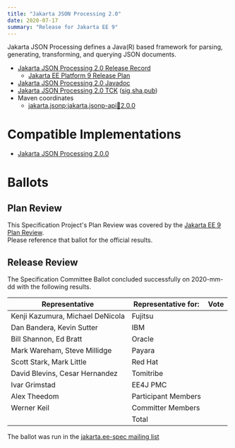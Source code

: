 ```yaml
---
title: "Jakarta JSON Processing 2.0"
date: 2020-07-17
summary: "Release for Jakarta EE 9"
---
```

Jakarta JSON Processing defines a Java(R) based framework for parsing, generating, transforming, and
querying JSON documents.

* [Jakarta JSON Processing 2.0 Release Record](https://projects.eclipse.org/projects/ee4j.jsonp/releases/2.0.0)
  * [Jakarta EE Platform 9 Release Plan](https://eclipse-ee4j.github.io/jakartaee-platform/jakartaee9/JakartaEE9ReleasePlan)
* [Jakarta JSON Processing 2.0 Javadoc](./apidocs)
* [Jakarta JSON Processing 2.0 TCK](https://download.eclipse.org/jakartaee/jsonp/2.0/jakarta-jsonp-tck-2.0.0.zip) ([sig](https://download.eclipse.org/jakartaee/jsonp/2.0/jakarta-jsonp-tck-2.0.0.zip.sig),[sha](https://download.eclipse.org/jakartaee/jsonp/2.0/jakarta-jsonp-tck-2.0.0.zip.sha256),[pub](https://raw.githubusercontent.com/jakartaee/specification-committee/master/jakartaee-spec-committee.pub))
* Maven coordinates
  * [jakarta.jsonp:jakarta.jsonp-api:jar:2.0.0](https://search.maven.org/artifact/jakarta.json/jakarta.json-api/2.0.0/jar)

# Compatible Implementations

* [Jakarta JSON Processing 2.0.0](https://github.com/eclipse-ee4j/jsonp/releases/tag/2.0.0-RELEASE)

# Ballots

## Plan Review

[//]: # (For Jakarta EE 9, the Platform Plan Review covered 95% of the Specification Projects.  For those Projects, just use the following statement in this Plan Review section:)

This Specification Project's Plan Review was covered by the [Jakarta EE 9 Plan Review](https://jakarta.ee/specifications/platform/9/).  
Please reference that ballot for the official results.

[//]: # (If your Project was required to do a standalone Plan Review...  You'll need to perform an official Plan Review ballot and record the results here.)

## Release Review

The Specification Committee Ballot concluded successfully on 2020-mm-dd with the following results.

| Representative                                 | Representative for: | Vote |
|------------------------------------------------|---------------------|------|
| Kenji Kazumura, Michael DeNicola               | Fujitsu             |      |
| Dan Bandera, Kevin Sutter                      | IBM                 |      |
| Bill Shannon, Ed Bratt                         | Oracle              |      |
| Mark Wareham, Steve Millidge                   | Payara              |      |
| Scott Stark, Mark Little                       | Red Hat             |      |
| David Blevins, Cesar Hernandez                 | Tomitribe           |      |
| Ivar Grimstad                                  | EE4J PMC            |      |
| Alex Theedom                                   | Participant Members |      |
| Werner Keil                                    | Committer Members   |      |
|                                                | Total               |      |

The ballot was run in the [jakarta.ee-spec mailing list]()
